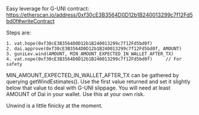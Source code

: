 Easy leverage for G-UNI contract: https://etherscan.io/address/0xf30cE3B3564D0D12b1B240013299c7f12Fd5bd0f#writeContract

Steps are:

```
1. vat.hope(0xf30cE3B3564D0D12b1B240013299c7f12Fd5bd0f)
2. dai.approve(0xf30cE3B3564D0D12b1B240013299c7f12Fd5bd0f, AMOUNT)
3. guniLev.wind(AMOUNT, MIN_AMOUNT_EXPECTED_IN_WALLET_AFTER_TX)
4. vat.nope(0xf30cE3B3564D0D12b1B240013299c7f12Fd5bd0f)		// For safety
```

MIN_AMOUNT_EXPECTED_IN_WALLET_AFTER_TX can be gathered by querying getWindEstimates(). Use the first value returned and set it slightly below that value to deal with G-UNI slippage. You will need at least AMOUNT of Dai in your wallet. Use this at your own risk.

Unwind is a little finicky at the moment.

